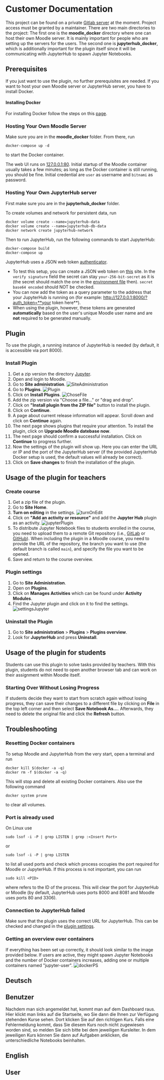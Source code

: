 # Customer Documentation
This project can be found on a private [Gitlab server](https://sopra.informatik.uni-stuttgart.de/kib3-student-projects/kib3-stupro-ss-22) at the moment.
Project access must be granted by a maintainer.
There are two main directories to the project:
The first one is the __moodle_docker__ directory where one can host their own Moodle server.
It is mainly important for people who are setting up the servers for the users.
The second one is __jupyterhub_docker__, which is additionally important for the plugin itself since it will be communicating with JupyterHub to spawn Jupyter Notebooks.

## Prerequisites
If you just want to use the plugin, no further prerequisites are needed.
If you want to host your own Moodle server or JupyterHub server, you have to install Docker.

#### Installing Docker
For installing Docker follow the steps on this [page](https://docs.docker.com/get-docker/).

### Hosting Your Own Moodle Server
Make sure you are in the __moodle_docker__ folder.
From there, run
```shell
docker-compose up -d
```
to start the Docker container.

The web UI runs on [127.0.0.1:80](http://127.0.0.1:80).
Initial startup of the Moodle container usually takes a few minutes; as long as the Docker container is still running, you should be fine.
Initial credential are `user` as username and `bitnami` as password.

### Hosting Your Own JupyterHub server
First make sure you are in the __jupyterhub_docker__ folder.

To create volumes and network for persistent data, run
```shell
docker volume create --name=jupyterhub-data
docker volume create --name=jupyterhub-db-data
docker network create jupyterhub-network
```

Then to run JupyterHub, run the following commands to start JupyterHub:
```shell
docker-compose build
docker-compose up
```

JupyterHub uses a JSON web token [authenticator](https://github.com/izihawa/jwtauthenticator_v2).  
- To test this setup, you can create a JSON web token on [this](https://jwt.io/#debugger-io) site.
In the `verify signature` field the secret can stay `your-256-bit-secret` as it is (the secret should match the one in the [environment file](.env) then).
`secret base64 encoded` should NOT be checked.
- You can now add the token as a query parameter to the address that your JupyterHub is running on (for example: http://127.0.0.1:8000/?auth_token=**your token here**).
- When using the plugin, however, these tokens are generated **automatically** based on the user's unique Moodle user name and are **not** required to be generated manually.

## Plugin
To use the plugin, a running instance of JupyterHub is needed (by default, it is accessible via port 8000).
### Install Plugin
1. Get a zip version the directory [Jupyter](https://sopra.informatik.uni-stuttgart.de/kib3-student-projects/kib3-stupro-ss-22/-/tree/main/jupyter).
2. Open and login to Moodle.
3. Go to __Site administration__.
   ![SiteAdministration](images/siteAdmin.png)
4. Go to __Plugins__.
   ![Plugin](images/plugin.png)
5. Click on __Install Plugins__.
   ![ChoseFile](images/choseFile.png)
6. Add the zip version via "Choose a file..." or "drag and drop".
7. Click on __"Install plugin from the ZIP file"__ button to install the plugin.
8. Click on __Continue__.
9. A page about current release information will appear. Scroll down and click on __Continue__ again.
10. The next page shows plugins that require your attention. To install the plugin, click on __Upgrade Moodle datebase now__.
11. The next page should confirm a successful installation. Click on __Continue__ to progress further.
12. Now the settings of the plugin will show up. Here you can enter the URL or IP and the port of the JupyterHub server (if the provided JupyterHub Docker setup is used, the default values will already be correct).
13. Click on __Save changes__ to finish the installation of the plugin.

## Usage of the plugin for teachers
### Create course
1. Get a zip file of the plugin.
2. Go to __Site Home__.
3. __Turn on editing__ in the settings.
   ![turnOnEdit](images/turnOnEdit.png)
4. Click on __"Add an activity or resource"__ and add the __Jupyter Hub__ plugin as an activity.
   ![jupyterPlugin](images/jupyterPlugin.png)
5. To distribute Jupyter Notebook files to students enrolled in the course, you need to upload them to a remote Git repository (i.e., [GitLab](https://gitlab.com/) or [GitHub](https://github.com/)). When including the plugin in a Moodle course, you need to provide the URL of the repository, the branch you want to use (the default branch is called `main`), and specify the file you want to be opened.
6. Save and return to the course overview.

### <a name="plugin_settings"></a>Plugin settings
1. Go to __Site Administration__.
2. Open on __Plugins__.
3. Click on __Manages Activities__ which can be found under __Activity Modules__.
4. Find the Jupyter plugin and click on it to find the settings.
   ![settingsJupyter](images/settingsJupyter.png)

### Uninstall the Plugin
1. Go to __Site administration__ > __Plugins__ > __Plugins overview__.
2. Look for __JupyterHub__ and press __Uninstall__.

## Usage of the plugin for students
Students can use this plugin to solve tasks provided by teachers. With this plugin, students do not need to open another browser tab and can work on their assignment within Moodle itself.

### Starting Over Without Losing Progress
If students decide they want to start from scratch again without losing progress, they can save their changes to a different file by clicking on __File__ in the top left corner and then select __Save Notebook As...__. Afterwards, they need to delete the original file and click the __Refresh__ button. 

## Troubleshooting
### Resetting Docker containers
To setup Moodle and JupyterHub from the very start, open a terminal and run
```shell 
docker kill $(docker -a -q)
docker rm -f $(docker -a -q)
```
This will stop and delete all existing Docker containers. Also use the following command
```shell
docker system prune
```
to clear all volumes.

### Port is already used
On Linux use
```shell
sudo lsof -i -P | grep LISTEN | grep :<Insert Port>
```
or 
```shell
sudo lsof -i -P | grep LISTEN
```
to list all used ports and check which process occupies the port required for Moodle or JupyterHub. If this process is not important, you can run
```shell
sudo kill <PID>
```
where __<PID>__ refers to the ID of the process. This will clear the port for JupyterHub or Moodle (by default, JupyterHub uses ports 8000 and 8081 and Moodle uses ports 80 and 3306).

### Connection to JupyterHub failed
Make sure that the plugin uses the correct URL for JupyterHub. This can be checked and changed in the [plugin settings](#plugin_settings).

### Getting an overview over containers
If everything has been set up correctly, it should look similar to the image provided below. If users are active, they might spawn Jupyter Notebooks and the number of Docker containers increases, adding one or multiple containers named "jupyter-user".
![dockerPS](images/dockerPS.png)




## Deutsch

## Benutzer
Nachdem man sich angemeldet hat, kommt man auf dem Dashboard raus.
Hier klickt man links auf die Startseite, wo Sie dann die Ihnen zur Verfügung
stehenden Kurse sehen. Dort klicken Sie auf den richtigen Kurs. Falls eine Fehlermeldung kommt,
dass Sie diesem Kurs noch nicht zugewiesen worden sind, so melden Sie sich bitte bei dem jeweiligen Kursleiter.
In dem jeweiligen Kurs können Sie dann auf Aufgaben anklicken, die unterschiedliche Notebooks beinhalten.

## English

## User
